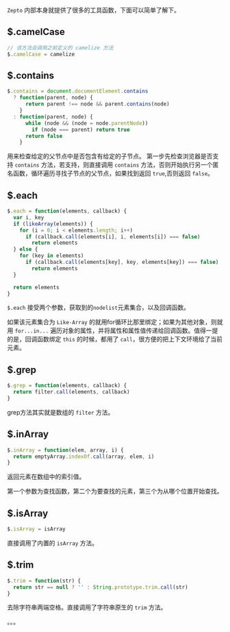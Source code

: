 `Zepto` 内部本身就提供了很多的工具函数，下面可以简单了解下。

## $.camelCase
```js
// 该方法会调用之前定义的 camelize 方法
$.camelCase = camelize
```

## $.contains 
```js
$.contains = document.documentElement.contains
  ? function(parent, node) {
      return parent !== node && parent.contains(node)
    }
  : function(parent, node) {
      while (node && (node = node.parentNode))
        if (node === parent) return true
      return false
    }
```
用来检查给定的父节点中是否包含有给定的子节点。
第一步先检查浏览器是否支持 `contains` 方法，若支持，则直接调用 `contains` 方法，否则开始执行另一个匿名函数，循环遍历寻找子节点的父节点，如果找到返回 `true`,否则返回 `false`。


## $.each
```js
$.each = function(elements, callback) {
  var i, key
  if (likeArray(elements)) {
    for (i = 0; i < elements.length; i++)
      if (callback.call(elements[i], i, elements[i]) === false)
        return elements
  } else {
    for (key in elements)
      if (callback.call(elements[key], key, elements[key]) === false)
        return elements
  }

  return elements
}
```
`$.each` 接受两个参数，获取到的`nodelist`元素集合，以及回调函数。  

如果该元素集合为 `Like-Array` 的就用for循环比那里绑定；如果为其他对象，则就用 `for...in...` 遍历对象的属性，并将属性和属性值传递给回调函数。值得一提的是，回调函数绑定 `this` 的时候，都用了 `call`，很方便的把上下文环境给了当前元素。

## $.grep
```js
$.grep = function(elements, callback) {
  return filter.call(elements, callback)
}
```
grep方法其实就是数组的 `filter` 方法。

## $.inArray
```js
$.inArray = function(elem, array, i) {
  return emptyArray.indexOf.call(array, elem, i)
}
```
返回元素在数组中的索引值。

第一个参数为查找函数，第二个为要查找的元素，第三个为从哪个位置开始查找。

## $.isArray
```js
$.isArray = isArray
```
直接调用了内置的 `isArray` 方法。

## $.trim
```js
$.trim = function(str) {
  return str == null ? '' : String.prototype.trim.call(str)
}
```
去除字符串两端空格。直接调用了字符串原生的 `trim` 方法。

。。。
